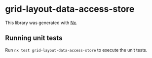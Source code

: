 # grid-layout-data-access-store

This library was generated with [Nx](https://nx.dev).

## Running unit tests

Run `nx test grid-layout-data-access-store` to execute the unit tests.
